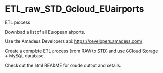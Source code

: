 # ETL_raw_STD_Gcloud_EUairports
ETL process


Download a list of all European airports.

Use the Amadeus Developers api: https://developers.amadeus.com/ 

Create a complete ETL process (from RAW to STD) and use GCloud Storage + MySQL database.

Check out the html README for coude output and details.
